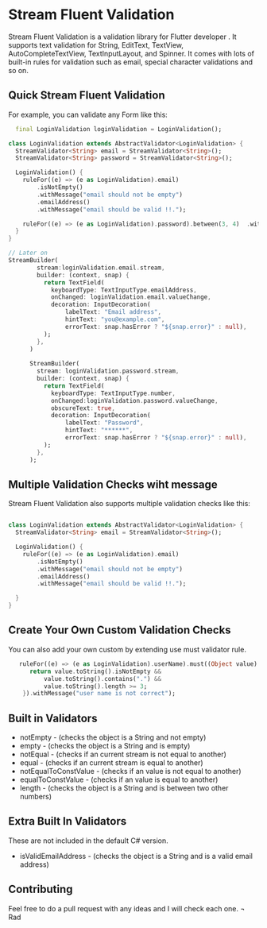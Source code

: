 # Stream Fluent Validation 


Stream Fluent Validation is a  validation library for Flutter developer . It supports text validation for String, EditText, TextView, AutoCompleteTextView, TextInputLayout, and Spinner. It comes with lots of built-in rules for validation such as email, special character validations and so on. 



## Quick Stream Fluent Validation 

For example, you can validate any Form  like this:

```dart
  final LoginValidation loginValidation = LoginValidation();

class LoginValidation extends AbstractValidator<LoginValidation> {
  StreamValidator<String> email = StreamValidator<String>();
  StreamValidator<String> password = StreamValidator<String>();

  LoginValidation() {
    ruleFor((e) => (e as LoginValidation).email)
        .isNotEmpty()
        .withMessage("email should not be empty")
        .emailAddress()
        .withMessage("email should be valid !!.");

    ruleFor((e) => (e as LoginValidation).password).between(3, 4)  .withMessage("password  should contain from 3 to 4 digit  !!.");
  }
}

// Later on
StreamBuilder(
        stream:loginValidation.email.stream,
        builder: (context, snap) {
          return TextField(
            keyboardType: TextInputType.emailAddress,
            onChanged: loginValidation.email.valueChange,
            decoration: InputDecoration(
                labelText: "Email address",
                hintText: "you@example.com",
                errorText: snap.hasError ? "${snap.error}" : null),
          );
        },
      )
      
      StreamBuilder(
        stream: loginValidation.password.stream,
        builder: (context, snap) {
          return TextField(
            keyboardType: TextInputType.number,
            onChanged:loginValidation.password.valueChange,
            obscureText: true,
            decoration: InputDecoration(
                labelText: "Password",
                hintText: "******",
                errorText: snap.hasError ? "${snap.error}" : null),
          );
        },
      );
```

## Multiple Validation Checks wiht message
Stream Fluent Validation  also supports multiple validation checks   like this:

```dart

class LoginValidation extends AbstractValidator<LoginValidation> {
  StreamValidator<String> email = StreamValidator<String>();

  LoginValidation() {
    ruleFor((e) => (e as LoginValidation).email)
        .isNotEmpty()
        .withMessage("email should not be empty")
        .emailAddress()
        .withMessage("email should be valid !!.");

  }
}


```

## Create Your Own Custom Validation Checks
You can also add your own custom by extending use must validator rule.

```dart
   ruleFor((e) => (e as LoginValidation).userName).must((Object value) {
      return value.toString().isNotEmpty &&
          value.toString().contains(".") &&
          value.toString().length >= 3;
    }).withMessage("user name is not correct");
 ```  
 
 ## Built in Validators
* notEmpty - (checks the object is a String and not empty)
* empty - (checks the object is a String and is empty)
* notEqual - (checks if an current stream is not equal to another)
* equal - (checks if an current stream is equal to another)
* notEqualToConstValue - (checks if an value is not equal to another)
* equalToConstValue - (checks if an value is equal to another)
* length - (checks the object is a String and is between two other numbers)

## Extra Built In Validators
These are not included in the default C# version.  
* isValidEmailAddress - (checks the object is a String and is a valid email address)

## Contributing
Feel free to do a pull request with any ideas and I will check each one.
¬ Rad

